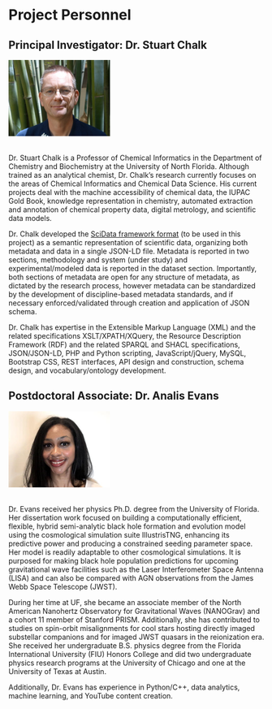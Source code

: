 # Project Personnel

## Principal Investigator: Dr. Stuart Chalk

<img title="Dr. Stuart Chalk" src="images/chalk.jpg" alt="Drawing" style="width: 200px;"/>

<br/>Dr. Stuart Chalk is a Professor of Chemical Informatics in the Department of Chemistry and Biochemistry at the 
University of North Florida. Although trained as an analytical chemist, Dr. Chalk’s research currently focuses on the 
areas of Chemical Informatics and Chemical Data Science. His current projects deal with the machine accessibility of 
chemical data, the IUPAC Gold Book, knowledge representation in chemistry, automated extraction and annotation of 
chemical property data, digital metrology, and scientific data models.

Dr. Chalk developed the [SciData framework format](https://stuchalk.github.io/scidata/) (to be used in this project) as 
a semantic representation of scientific data, organizing both metadata and data in a single JSON-LD file.  Metadata is 
reported in two sections, methodology and system (under study) and experimental/modeled data is reported in the dataset 
section.  Importantly, both sections of metadata are open for any structure of metadata, as dictated by the research 
process, however metadata can be standardized by the development of discipline-based metadata standards, and if 
necessary enforced/validated through creation and application of JSON schema.

Dr. Chalk has expertise in the Extensible Markup Language (XML) and the related specifications XSLT/XPATH/XQuery, the 
Resource Description Framework (RDF) and the related SPARQL and SHACL specifications, JSON/JSON-LD, PHP and Python 
scripting, JavaScript/jQuery, MySQL, Bootstrap CSS, REST interfaces, API design and construction, schema design, and 
vocabulary/ontology development.

## Postdoctoral Associate: Dr. Analis Evans

<img title="Dr. Analis Evans" src="images/evans.jpg" alt="Drawing" style="width: 200px;"/>

<br/>Dr. Evans received her physics Ph.D. degree from the University of Florida. Her dissertation work focused on building a 
computationally efficient, flexible, hybrid semi-analytic black hole formation and evolution model using the 
cosmological simulation suite IllustrisTNG, enhancing its predictive power and producing a constrained seeding 
parameter space. Her model is readily adaptable to other cosmological simulations. It is purposed for making black 
hole population predictions for upcoming gravitational wave facilities such as the Laser Interferometer Space 
Antenna (LISA) and can also be compared with AGN observations from the James Webb Space Telescope (JWST).

During her time at UF, she became an associate member of the North American Nanohertz Observatory for Gravitational 
Waves (NANOGrav) and a cohort 11 member of Stanford PRISM. Additionally, she has contributed to studies on spin-orbit 
misalignments for cool stars hosting directly imaged substellar companions and for imaged JWST quasars in the 
reionization era. She received her undergraduate B.S. physics degree from the Florida International University (FIU) 
Honors College and did two undergraduate physics research programs at the University of Chicago and one at the 
University of Texas at Austin.

Additionally, Dr. Evans has experience in Python/C++, data analytics, machine learning, and YouTube content creation.
